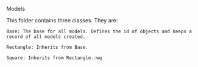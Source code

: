 Models

This folder contains three classes. They are:

	Base: The base for all models. Defines the id of objects and keeps a record of all models created.
	
	Rectangle: Inherits from Base.
	
	Square: Inherits from Rectangle.:wq

